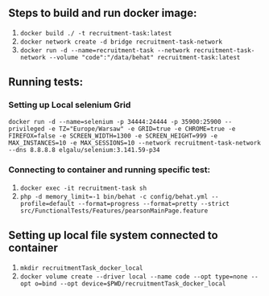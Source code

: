 ## Steps to build and run docker image:

1. `docker build ./ -t recruitment-task:latest`
2. `docker network create -d bridge recruitment-task-network`
3. `docker run -d --name=recruitment-task --network recruitment-task-network --volume "code":"/data/behat" recruitment-task:latest`

## Running tests:
### Setting up Local selenium Grid
`docker run -d --name=selenium -p 34444:24444 -p 35900:25900 --privileged -e TZ="Europe/Warsaw" -e GRID=true -e CHROME=true -e FIREFOX=false -e SCREEN_WIDTH=1300 -e SCREEN_HEIGHT=999 -e MAX_INSTANCES=10 -e MAX_SESSIONS=10 --network recruitment-task-network --dns 8.8.8.8 elgalu/selenium:3.141.59-p34`
### Connecting to container and running specific test:
1. `docker exec -it recruitment-task sh`
2. `php -d memory_limit=-1 bin/behat -c config/behat.yml --profile=default --format=progress --format=pretty --strict src/FunctionalTests/Features/pearsonMainPage.feature`

## Setting up local file system connected to container
1. `mkdir recruitmentTask_docker_local`
2. `docker volume create --driver local --name code --opt type=none --opt o=bind --opt device=$PWD/recruitmentTask_docker_local`